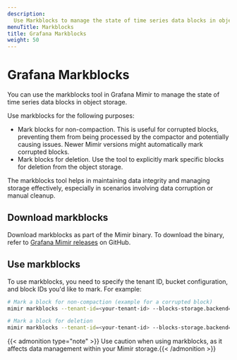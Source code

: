 ```yaml
---
description:
  Use Markblocks to manage the state of time series data blocks in object storage.
menuTitle: Markblocks
title: Grafana Markblocks
weight: 50
---
```


<!-- Note: This topic is mounted in the GEM documentation. Ensure that all updates are also applicable to GEM. -->

# Grafana Markblocks

You can use the markblocks tool in Grafana Mimir to manage the state of time series data blocks in object storage.

Use markblocks for the following purposes:

- Mark blocks for non-compaction. This is useful for corrupted blocks, preventing them from being processed by the compactor and potentially causing issues. Newer Mimir versions might automatically mark corrupted blocks.
- Mark blocks for deletion. Use the tool to explicitly mark specific blocks for deletion from the object storage.

The markblocks tool helps in maintaining data integrity and managing storage effectively, especially in scenarios involving data corruption or manual cleanup.

## Download markblocks

Download markblocks as part of the Mimir binary. To download the binary, refer to [Grafana Mimir releases](https://github.com/grafana/mimir/releases) on GitHub.

## Use markblocks

To use markblocks, you need to specify the tenant ID, bucket configuration, and block IDs you'd like to mark. For example:

```bash
# Mark a block for non-compaction (example for a corrupted block)
mimir markblocks --tenant-id=<your-tenant-id> --blocks-storage.backend=s3 --blocks-storage.s3.bucket-name=<your-bucket> --blocks-storage.s3.endpoint=<your-s3-endpoint> --mark-no-compact=<block-id>

# Mark a block for deletion
mimir markblocks --tenant-id=<your-tenant-id> --blocks-storage.backend=s3 --blocks-storage.s3.bucket-name=<your-bucket> --blocks-storage.s3.endpoint=<your-s3-endpoint> --mark-for-deletion=<block-id>
```

{{< admonition type="note" >}}
Use caution when using markblocks, as it affects data management within your Mimir storage.{{< /admonition >}}
